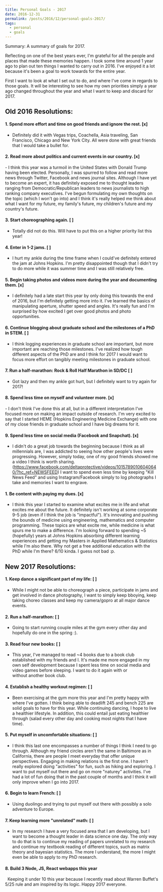 ```yaml
---
title: Personal Goals - 2017
date: 2016-12-31
permalink: /posts/2016/12/personal-goals-2017/
tags:
  - personal
  - goals
---
```


Summary: A summary of goals for 2017.

Reflecting on one of the best years ever, I'm grateful for all the people and places that made these memories happen. I took some time around 1 year ago to plan out ten things I wanted to carry out in 2016. I've enjoyed it a lot because it's been a goal to work towards for the entire year.

First I want to look at what I set out to do, and where I've come in regards to those goals. It will be interesting to see how my own priorities simply a year ago changed throughout the year and what I want to keep and discard for 2017.

## Old 2016 Resolutions:

#### 1. Spend more effort and time on good friends and ignore the rest. [x]
- Definitely did it with Vegas trips, Coachella, Asia traveling, San Francisco, Chicago and New York City. All were done with great friends that I would take a bullet for.

#### 2. Read more about politics and current events in our country. [x]
- I think this year was a turmoil in the United States with Donald Trump having been elected. Personally, I was spurred to follow and read more news through Twitter, Facebook and news journal sites. Although I have yet to become an expert, it has definitely exposed me to thought leaders ranging from Democratic/Republican leaders to news journalists to high ranking company executives. I've begun formulating my own thoughts on the topic (which I won't go into) and I think it's really helped me think about what I want for my future, my family's future, my children's future and my country's future.

#### 3. Start choreographing again. [ ]
- Totally did not do this. Will have to put this on a higher priority list this year!

#### 4. Enter in 1-2 jams. [ ]
- I hurt my ankle during the time frame when I could've definitely entered the jam at Johns Hopkins. I'm pretty disappointed though that I didn't try to do more while it was summer time and I was still relatively free.

#### 5. Begin taking photos and videos more during the year and documenting them. [x]
- I definitely had a late start this year by only doing this towards the end of 2016, but I'm definitely getting more into it. I've learned the basics of manipulating aperture, shutter speed and angles. It's really fun and I'm surprised by how excited I get over good photos and photo opportunities.

#### 6. Continue blogging about graduate school and the milestones of a PhD in STEM. [ ]
- I think logging experiences in graduate school are important, but more important are reaching those milestones. I've realized how tough different aspects of the PhD are and I think for 2017 I would want to focus more effort on tangibly meeting milestones in graduate school.

#### 7. Run a half-marathon: Rock & Roll Half Marathon in SD/DC [ ]
- Got lazy and then my ankle got hurt, but I definitely want to try again for 2017!

#### 8. Spend less time on myself and volunteer more. [x]
- I don't think I've done this at all, but in a different interpretation I've focused more on making an impact outside of research. I'm very excited to say that I started HEME (Hopkins Engineering Medicine Exchange) with one of my close friends in graduate school and I have big dreams for it.

#### 9. Spend less time on social media (Facebook and Snapchat). [x]
- I didn't do a great job towards the beginning because I think as all millennials are, I was addicted to seeing how other people's lives were progressing. However, simply today, one of my good friends showed me a video I think is worth sharing. (https://www.facebook.com/deltaprotective/videos/10157890106040640/?hc_ref=NEWSFEED) I want to spend even less time by keeping "Kill News Feed" and using Instagram/Facebook simply to log photographs I take and memories I want to engrave.

#### 1. Be content with paying my dues. [x]
- I think this year I started to examine what excites me in life and what excites me about the future. It definitely isn't working at some corporate 9-5 job (even if I think the job is "impactful"). It's innovating and pushing the bounds of medicine using engineering, mathematics and computer programming. These topics are what excite me, while medicine is what spurs me to make a difference. I'm looking forward to spending ~5 (hopefully) years at Johns Hopkins absorbing different learning experiences and getting my Masters in Applied Mathematics & Statistics while I'm also there. Why not get a free additional education with the PhD while I'm there?
6/10 kinda. I guess not bad :p.

## New 2017 Resolutions:
#### 1. Keep dance a significant part of my life: [ ]
- While I might not be able to choreograph a piece, participate in jams and get involved in dance photography, I want to simply keep bboying, keep taking choreo classes and keep my camera/gopro at all major dance events.

#### 2. Run a half-marathon: [ ]
- Going to start running couple miles at the gym every other day and hopefully do one in the spring :).

#### 3. Read four new books: [ ]
- This year, I've managed to read ~4 books due to a book club established with my friends and I. It's made me more engaged in my own self development because I spent less time on social media and video games before sleeping. I want to do it again with or without another book club.

#### 4. Establish a healthy workout regimen: [ ]
- Been exercising at the gym more this year and I'm pretty happy with where I've gotten. I think being able to deadlift 245 and bench 225 are solid goals to have for this year. While continuing dancing, I hope to live a healthier lifestyle. In addition, this could entail just eating healthier through (salad every other day and cooking most nights that I have time).

#### 5. Put myself in uncomfortable situations: [ ]
- I think this last one encompasses a number of things I think I need to go through. Although my friend circles aren't the same in Baltimore as in California, there are people I meet everyday that offer unique perspectives. Engaging in making relations is the first one. I haven't really explored doing "activities" for fun, such as hiking and exploring. I want to put myself out there and go on more "naturey" activities. I've had a lot of fun doing that in the past couple of months and I think it will only improve when I go into 2017.

#### 6. Begin to learn French: [ ]
- Using duolingo and trying to put myself out there with possibly a solo adventure to Europe.

#### 7. Keep learning more "unrelated" math: [ ]
- In my research I have a very focused area that I am developing, but I want to become a thought leader in data science one day. The only way to do that is to continue my reading of papers unrelated to my research and continue my textbook reading of different topics, such as matrix theory and bayesian statistics. The more I understand, the more I might even be able to apply to my PhD research.

#### 8. Build 3 Node, JS, React webapps this year
 
Keeping it under 10 this year because I recently read about Warren Buffet's 5/25 rule and am inspired by its logic. Happy 2017 everyone.